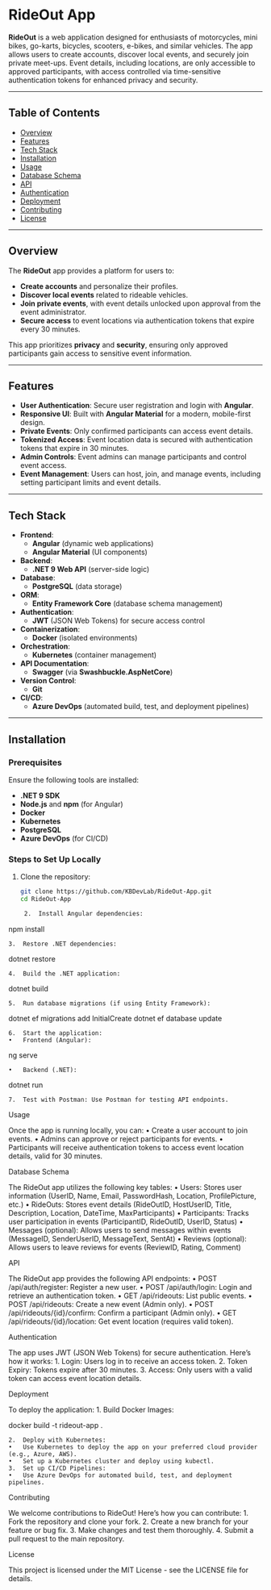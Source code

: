 # RideOut App

**RideOut** is a web application designed for enthusiasts of motorcycles, mini bikes, go-karts, bicycles, scooters, e-bikes, and similar vehicles. The app allows users to create accounts, discover local events, and securely join private meet-ups. Event details, including locations, are only accessible to approved participants, with access controlled via time-sensitive authentication tokens for enhanced privacy and security.

---

## Table of Contents

- [Overview](#overview)
- [Features](#features)
- [Tech Stack](#tech-stack)
- [Installation](#installation)
- [Usage](#usage)
- [Database Schema](#database-schema)
- [API](#api)
- [Authentication](#authentication)
- [Deployment](#deployment)
- [Contributing](#contributing)
- [License](#license)

---

## Overview

The **RideOut** app provides a platform for users to:

- **Create accounts** and personalize their profiles.
- **Discover local events** related to rideable vehicles.
- **Join private events**, with event details unlocked upon approval from the event administrator.
- **Secure access** to event locations via authentication tokens that expire every 30 minutes.

This app prioritizes **privacy** and **security**, ensuring only approved participants gain access to sensitive event information.

---

## Features

- **User Authentication**: Secure user registration and login with **Angular**.
- **Responsive UI**: Built with **Angular Material** for a modern, mobile-first design.
- **Private Events**: Only confirmed participants can access event details.
- **Tokenized Access**: Event location data is secured with authentication tokens that expire in 30 minutes.
- **Admin Controls**: Event admins can manage participants and control event access.
- **Event Management**: Users can host, join, and manage events, including setting participant limits and event details.

---

## Tech Stack

- **Frontend**: 
  - **Angular** (dynamic web applications)
  - **Angular Material** (UI components)
- **Backend**: 
  - **.NET 9 Web API** (server-side logic)
- **Database**: 
  - **PostgreSQL** (data storage)
- **ORM**: 
  - **Entity Framework Core** (database schema management)
- **Authentication**: 
  - **JWT** (JSON Web Tokens) for secure access control
- **Containerization**: 
  - **Docker** (isolated environments)
- **Orchestration**: 
  - **Kubernetes** (container management)
- **API Documentation**: 
  - **Swagger** (via **Swashbuckle.AspNetCore**)
- **Version Control**: 
  - **Git**
- **CI/CD**: 
  - **Azure DevOps** (automated build, test, and deployment pipelines)

---

## Installation

### Prerequisites

Ensure the following tools are installed:

- **.NET 9 SDK**
- **Node.js** and **npm** (for Angular)
- **Docker**
- **Kubernetes**
- **PostgreSQL**
- **Azure DevOps** (for CI/CD)

### Steps to Set Up Locally

1. Clone the repository:

   ```bash
   git clone https://github.com/KBDevLab/RideOut-App.git
   cd RideOut-App

	2.	Install Angular dependencies:

npm install


	3.	Restore .NET dependencies:

dotnet restore


	4.	Build the .NET application:

dotnet build


	5.	Run database migrations (if using Entity Framework):

dotnet ef migrations add InitialCreate
dotnet ef database update


	6.	Start the application:
	•	Frontend (Angular):

ng serve


	•	Backend (.NET):

dotnet run


	7.	Test with Postman: Use Postman for testing API endpoints.

Usage

Once the app is running locally, you can:
	•	Create a user account to join events.
	•	Admins can approve or reject participants for events.
	•	Participants will receive authentication tokens to access event location details, valid for 30 minutes.

Database Schema

The RideOut app utilizes the following key tables:
	•	Users: Stores user information (UserID, Name, Email, PasswordHash, Location, ProfilePicture, etc.)
	•	RideOuts: Stores event details (RideOutID, HostUserID, Title, Description, Location, DateTime, MaxParticipants)
	•	Participants: Tracks user participation in events (ParticipantID, RideOutID, UserID, Status)
	•	Messages (optional): Allows users to send messages within events (MessageID, SenderUserID, MessageText, SentAt)
	•	Reviews (optional): Allows users to leave reviews for events (ReviewID, Rating, Comment)

API

The RideOut app provides the following API endpoints:
	•	POST /api/auth/register: Register a new user.
	•	POST /api/auth/login: Login and retrieve an authentication token.
	•	GET /api/rideouts: List public events.
	•	POST /api/rideouts: Create a new event (Admin only).
	•	POST /api/rideouts/{id}/confirm: Confirm a participant (Admin only).
	•	GET /api/rideouts/{id}/location: Get event location (requires valid token).

Authentication

The app uses JWT (JSON Web Tokens) for secure authentication. Here’s how it works:
	1.	Login: Users log in to receive an access token.
	2.	Token Expiry: Tokens expire after 30 minutes.
	3.	Access: Only users with a valid token can access event location details.

Deployment

To deploy the application:
	1.	Build Docker Images:

docker build -t rideout-app .


	2.	Deploy with Kubernetes:
	•	Use Kubernetes to deploy the app on your preferred cloud provider (e.g., Azure, AWS).
	•	Set up a Kubernetes cluster and deploy using kubectl.
	3.	Set up CI/CD Pipelines:
	•	Use Azure DevOps for automated build, test, and deployment pipelines.

Contributing

We welcome contributions to RideOut! Here’s how you can contribute:
	1.	Fork the repository and clone your fork.
	2.	Create a new branch for your feature or bug fix.
	3.	Make changes and test them thoroughly.
	4.	Submit a pull request to the main repository.

License

This project is licensed under the MIT License - see the LICENSE file for details.
